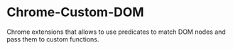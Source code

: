 Chrome-Custom-DOM
=================

Chrome extensions that allows to use predicates to match DOM nodes and pass them to custom functions.
